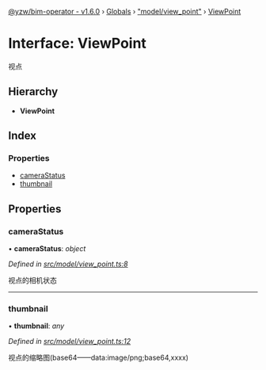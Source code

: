 [@yzw/bim-operator - v1.6.0](../README.md) › [Globals](../globals.md) › ["model/view_point"](../modules/_model_view_point_.md) › [ViewPoint](_model_view_point_.viewpoint.md)

# Interface: ViewPoint

视点

## Hierarchy

* **ViewPoint**

## Index

### Properties

* [cameraStatus](_model_view_point_.viewpoint.md#camerastatus)
* [thumbnail](_model_view_point_.viewpoint.md#thumbnail)

## Properties

###  cameraStatus

• **cameraStatus**: *object*

*Defined in [src/model/view_point.ts:8](https://github.com/youkaisteve/bim-operator/blob/aeaafe6/src/model/view_point.ts#L8)*

视点的相机状态

___

###  thumbnail

• **thumbnail**: *any*

*Defined in [src/model/view_point.ts:12](https://github.com/youkaisteve/bim-operator/blob/aeaafe6/src/model/view_point.ts#L12)*

视点的缩略图(base64——data:image/png;base64,xxxx)
